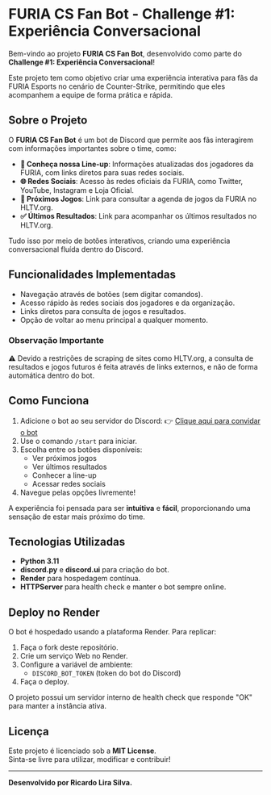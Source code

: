 # FURIA CS Fan Bot - Challenge #1: Experiência Conversacional

Bem-vindo ao projeto **FURIA CS Fan Bot**, desenvolvido como parte do **Challenge #1: Experiência Conversacional**!

Este projeto tem como objetivo criar uma experiência interativa para fãs da FURIA Esports no cenário de Counter-Strike, permitindo que eles acompanhem a equipe de forma prática e rápida.

## Sobre o Projeto

O **FURIA CS Fan Bot** é um bot de Discord que permite aos fãs interagirem com informações importantes sobre o time, como:

- **🧩 Conheça nossa Line-up**: Informações atualizadas dos jogadores da FURIA, com links diretos para suas redes sociais.
- **🌐 Redes Sociais**: Acesso às redes oficiais da FURIA, como Twitter, YouTube, Instagram e Loja Oficial.
- **📅 Próximos Jogos**: Link para consultar a agenda de jogos da FURIA no HLTV.org.
- **✅ Últimos Resultados**: Link para acompanhar os últimos resultados no HLTV.org.

Tudo isso por meio de botões interativos, criando uma experiência conversacional fluída dentro do Discord.

## Funcionalidades Implementadas

- Navegação através de botões (sem digitar comandos).
- Acesso rápido às redes sociais dos jogadores e da organização.
- Links diretos para consulta de jogos e resultados.
- Opção de voltar ao menu principal a qualquer momento.

### Observação Importante

⚠️ Devido a restrições de scraping de sites como HLTV.org, a consulta de resultados e jogos futuros é feita através de links externos, e não de forma automática dentro do bot.

## Como Funciona

1. Adicione o bot ao seu servidor do Discord:
   👉 [Clique aqui para convidar o bot](https://discord.com/oauth2/authorize?client_id=1366216478302408736&permissions=84992&integration_type=0&scope=bot+applications.commands)
2. Use o comando `/start` para iniciar.
3. Escolha entre os botões disponíveis:
   - Ver próximos jogos
   - Ver últimos resultados
   - Conhecer a line-up
   - Acessar redes sociais
4. Navegue pelas opções livremente!

A experiência foi pensada para ser **intuitiva** e **fácil**, proporcionando uma sensação de estar mais próximo do time.

## Tecnologias Utilizadas

- **Python 3.11**
- **discord.py** e **discord.ui** para criação do bot.
- **Render** para hospedagem contínua.
- **HTTPServer** para health check e manter o bot sempre online.

## Deploy no Render

O bot é hospedado usando a plataforma Render. Para replicar:

1. Faça o fork deste repositório.
2. Crie um serviço Web no Render.
3. Configure a variável de ambiente:
   - `DISCORD_BOT_TOKEN` (token do bot do Discord)
4. Faça o deploy.

O projeto possui um servidor interno de health check que responde "OK" para manter a instância ativa.

## Licença

Este projeto é licenciado sob a **MIT License**.  
Sinta-se livre para utilizar, modificar e contribuir!

---

**Desenvolvido por Ricardo Lira Silva.**


